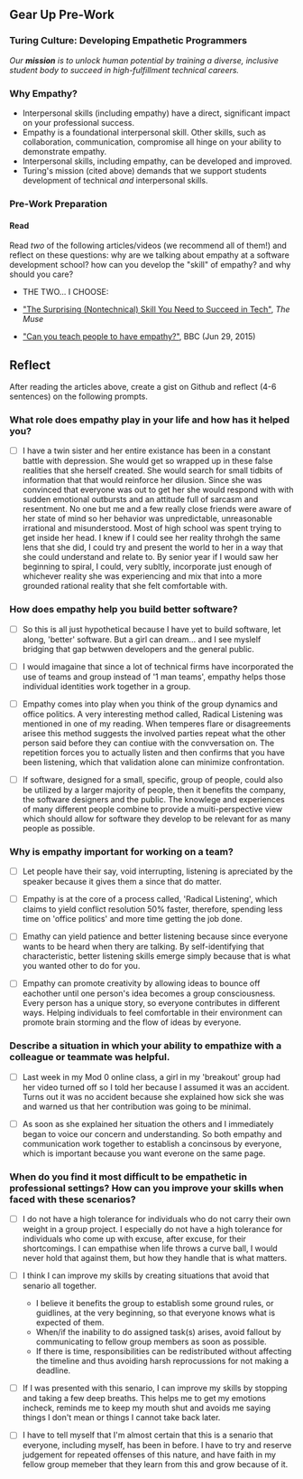 ## Gear Up Pre-Work
### Turing Culture: Developing Empathetic Programmers

<!-- markdown comments  -->


_Our **mission** is to unlock human potential by training a diverse, inclusive student body to succeed in high-fulfillment technical careers._

### Why Empathy?
* Interpersonal skills (including empathy) have a direct, significant impact on your professional success.
* Empathy is a foundational interpersonal skill. Other skills, such as collaboration, communication, compromise all hinge on your ability to demonstrate empathy.
* Interpersonal skills, including empathy, can be developed and improved.
* Turing's mission (cited above) demands that we support students development of technical _and_ interpersonal skills. 

### Pre-Work Preparation
#### Read
Read _two_ of the following articles/videos (we recommend all of them!) and reflect on these questions: why are we talking about empathy at a software development school? how can you develop the "skill" of empathy? and why should you care?


* THE TWO...<!-- **I READ THESE TWO ARTICLES ** --> I CHOOSE:

<!-- ["Why is Empathy Important for Design"](http://www.bresslergroup.com/blog/why-empathic-design/) -->

* ["The Surprising (Nontechnical) Skill You Need to Succeed in Tech"](https://www.themuse.com/advice/the-surprising-and-nontechnical-skill-you-need-to-succeed-in-tech), _The Muse_  


<!-- ["Why Aren't We More Compassionate?"](http://www.ted.com/talks/daniel_goleman_on_compassion#t-39146), TED Talk (Daniel Goleman) -->


* ["Can you teach people to have empathy?"](http://www.bbc.com/news/magazine-33287727), BBC (Jun 29, 2015)


<!-- ["Three Kinds of Empathy"](http://www.danielgoleman.info/three-kinds-of-empathy-cognitive-emotional-compassionate/), Daniel Goleman -->


<!-- ["The Importance of Empathy in Our Services-Centric,People-Oriented Economy"](http://blogs.wsj.com/cio/2015/10/09/the-importance-of-empathy-in-our-services-centric-people-oriented-economy/), _Wall Street Journal Blog_ (Oct 9, 2015) -->

## Reflect

After reading the articles above, create a gist on Github and reflect (4-6 sentences) on the following prompts.

### What role does empathy play in your life and how has it helped you?

- [ ] I have a twin sister and her entire existance has been in a constant battle with depression.  She would get so wrapped up in these false realities that she herself created.  She would search for small tidbits of information that that would reinforce her dilusion.  Since she was convinced that everyone was out to get her she would respond with with sudden emotional outbursts and an attitude full of sarcasm and resentment.  No one but me and a few really close friends were aware of her state of mind so her behavior was unpredictable, unreasonable irrational and misunderstood.  Most of high school was spent trying to get inside her head.  I knew if I could see her reality throhgh the same lens that she did, I could try and present the world to her in a way that she could understand and relate to.  By senior year if I would saw her beginning to spiral, I could, very subltly, incorporate just enough of whichever reality she was experiencing and mix that into a more grounded rational reality that she felt comfortable with.  

### How does empathy help you build better software?


- [ ] So this is all just hypothetical because I have yet to build  software, let along, 'better' software.  But a girl can dream... and I see myslelf bridging that gap betwwen developers and the general public.  

- [ ] I would imagaine that since a lot of technical firms have incorporated the use of teams and group instead of '1 man teams', empathy helps those individual identities work together in a group. 

- [ ] Empathy comes into play when you think of the group dynamics and office politics.  A very interesting method called, Radical Listening was mentioned in one of my reading.  When temperes flare or disagreements arisee this method suggests the involved parties repeat what the other person said before they can contiue with the convversation on.  The repetition forces you to actually listen and then confirms that you have been listening, which that validation alone can minimize confrontation.
- [ ] If software, designed for a small, specific, group of people, could also be utilized by a larger majority of people, then it benefits the company, the software designers and the public.  The knowlege and experiences of many different people combine to provide a muiti-perspective view which should allow for software they develop to be relevant for as many people as possible.  


### Why is empathy important for working on a team?

- [ ] Let people have their say, void interrupting, listening is apreciated by the speaker because it gives them a since that do matter.  

- [ ] Empathy is at the core of a process called, 'Radical Listening', which claims to yield conflict resolution 50% faster, therefore, spending less time on 'office politics' and more time  getting the job done.  

- [ ] Emathy can yield patience and better listening because since everyone wants to be heard when thery are talking.  By self-identifying that characteristic, better listening skills emerge simply because that is what you wanted other to do for you.  

- [ ] Empathy can promote creativity by allowing ideas to bounce off eachother until one person's idea becomes a group consciousness.  Every person has a unique story, so everyone contributes in different ways. Helping individuals to feel comfortable in their environment can promote brain storming and the flow of ideas by everyone. 

### Describe a situation in which your ability to empathize with a colleague or teammate was helpful.

- [ ] Last week in my Mod 0 online class, a girl in my 'breakout' group had her video turned off so I told her because I assumed it was an accident.  Turns out it was no accident because she explained how sick she was and warned us that her contribution was going to be minimal.

- [ ] As soon as she explained her situation the others and I immediately began to voice our concern and understanding.  So both empathy and communication work together to establish a concinsous by everyone, which is important because you want everone on the same page.


### When do you find it most difficult to be empathetic in professional settings? How can you improve your skills when faced with these scenarios?


- [ ] I do not have a high tolerance for individuals who do not carry their own weight in a group project.  I especially do not have a high tolerance for individuals who come up with excuse, after excuse, for their shortcomings.  I can empathise when life throws a curve ball, I would never hold that against them, but how they handle that is what matters.

- [ ]  I think I can improve my skills by creating situations that avoid that senario all together.  
    - I believe it benefits the group to establish some ground rules, or guidlines, at the very beginning, so that everyone knows what is expected of them.
    - When/if the inability to do assigned task(s) arises, avoid fallout by communicating to fellow group members as soon as possible.  
    - If there is time, responsibilities can be redistributed without affecting the timeline and thus avoiding harsh reprocussions for not making a deadline.

- [ ] If I was presented with this senario, I can improve my skills by stopping and taking a few deep breaths.  This helps me to get my emotions incheck, reminds me to keep my mouth shut and avoids me saying things I don't mean or things I cannot take back later.

- [ ] I have to tell myself that I'm almost certain that this is a senario that everyone, including myself, has been in before.  I have to try and reserve judgement for repeated offenses of this nature, and have faith in my fellow group memeber that they learn from this and grow because of it.  

<!--  -->